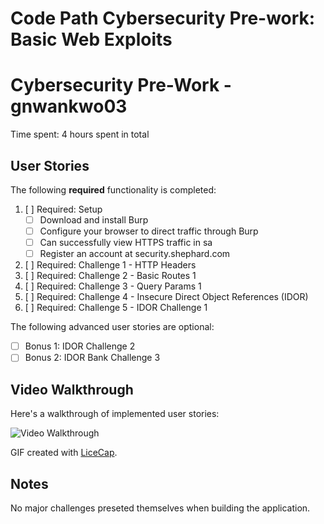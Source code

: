 # Code Path Cybersecurity Pre-work: Basic Web Exploits
# Cybersecurity Pre-Work - gnwankwo03

Time spent: 4 hours spent in total 

## User Stories

The following **required** functionality is completed:

1. [ ]  Required: Setup 
    -  [ ]  Download and install Burp
    -  [ ]  Configure your browser to direct traffic through Burp
    -  [ ]  Can successfully view HTTPS traffic in sa
    -  [ ]  Register an account at security.shephard.com
  
2. [ ]  Required: Challenge 1 - HTTP Headers
3. [ ]  Required: Challenge 2 - Basic Routes 1
4. [ ]  Required: Challenge 3 - Query Params 1
5. [ ]  Required: Challenge 4 - Insecure Direct Object References (IDOR)
6. [ ]  Required: Challenge 5 - IDOR Challenge 1 

The following advanced user stories are optional:

* [ ]  Bonus 1: IDOR Challenge 2 
* [ ]  Bonus 2: IDOR Bank Challenge 3

## Video Walkthrough

Here's a walkthrough of implemented user stories:

<img src='https://imgur.com/a/w5AZI' title='Video Walkthrough' width='' alt='Video Walkthrough' />

GIF created with [LiceCap](http://www.cockos.com/licecap/).

## Notes

No major challenges preseted themselves when building the application.
